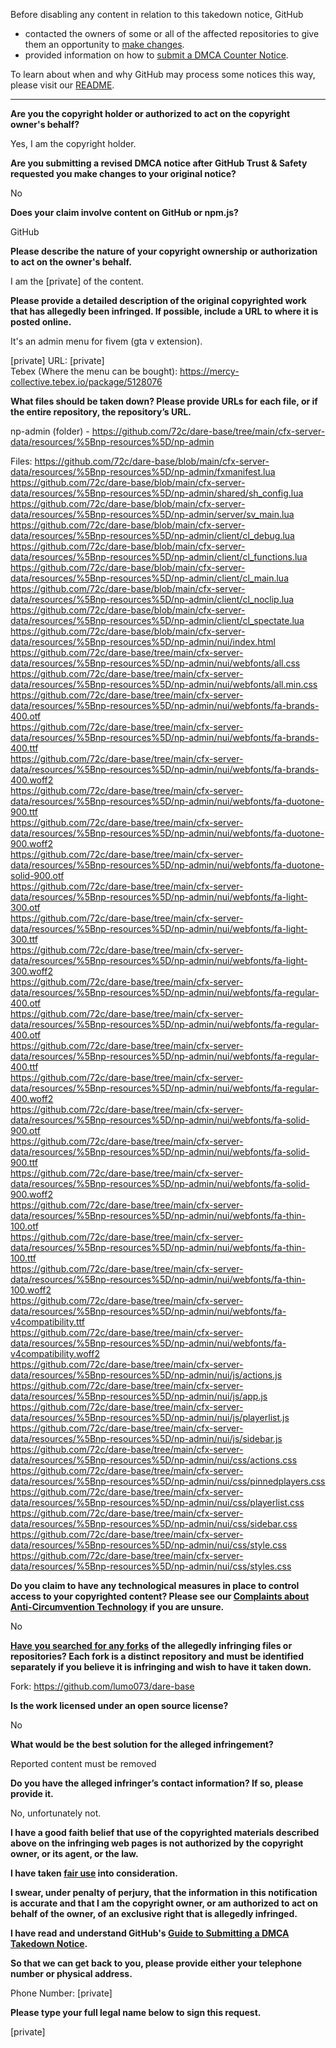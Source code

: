 Before disabling any content in relation to this takedown notice, GitHub
- contacted the owners of some or all of the affected repositories to give them an opportunity to [make changes](https://docs.github.com/en/github/site-policy/dmca-takedown-policy#a-how-does-this-actually-work).
- provided information on how to [submit a DMCA Counter Notice](https://docs.github.com/en/articles/guide-to-submitting-a-dmca-counter-notice).

To learn about when and why GitHub may process some notices this way, please visit our [README](https://github.com/github/dmca/blob/master/README.md#anatomy-of-a-takedown-notice).

---

**Are you the copyright holder or authorized to act on the copyright owner's behalf?**

Yes, I am the copyright holder.

**Are you submitting a revised DMCA notice after GitHub Trust & Safety requested you make changes to your original notice?**

No

**Does your claim involve content on GitHub or npm.js?**

GitHub

**Please describe the nature of your copyright ownership or authorization to act on the owner's behalf.**

I am the [private] of the content.

**Please provide a detailed description of the original copyrighted work that has allegedly been infringed. If possible, include a URL to where it is posted online.**

It's an admin menu for fivem (gta v extension).

[private] URL: [private]  
Tebex (Where the menu can be bought): https://mercy-collective.tebex.io/package/5128076

**What files should be taken down? Please provide URLs for each file, or if the entire repository, the repository’s URL.**

np-admin (folder) - https://github.com/72c/dare-base/tree/main/cfx-server-data/resources/%5Bnp-resources%5D/np-admin

Files:
https://github.com/72c/dare-base/blob/main/cfx-server-data/resources/%5Bnp-resources%5D/np-admin/fxmanifest.lua  
https://github.com/72c/dare-base/blob/main/cfx-server-data/resources/%5Bnp-resources%5D/np-admin/shared/sh_config.lua  
https://github.com/72c/dare-base/blob/main/cfx-server-data/resources/%5Bnp-resources%5D/np-admin/server/sv_main.lua  
https://github.com/72c/dare-base/blob/main/cfx-server-data/resources/%5Bnp-resources%5D/np-admin/client/cl_debug.lua  
https://github.com/72c/dare-base/blob/main/cfx-server-data/resources/%5Bnp-resources%5D/np-admin/client/cl_functions.lua  
https://github.com/72c/dare-base/blob/main/cfx-server-data/resources/%5Bnp-resources%5D/np-admin/client/cl_main.lua  
https://github.com/72c/dare-base/blob/main/cfx-server-data/resources/%5Bnp-resources%5D/np-admin/client/cl_noclip.lua  
https://github.com/72c/dare-base/blob/main/cfx-server-data/resources/%5Bnp-resources%5D/np-admin/client/cl_spectate.lua  
https://github.com/72c/dare-base/blob/main/cfx-server-data/resources/%5Bnp-resources%5D/np-admin/nui/index.html  
https://github.com/72c/dare-base/tree/main/cfx-server-data/resources/%5Bnp-resources%5D/np-admin/nui/webfonts/all.css  
https://github.com/72c/dare-base/tree/main/cfx-server-data/resources/%5Bnp-resources%5D/np-admin/nui/webfonts/all.min.css  
https://github.com/72c/dare-base/tree/main/cfx-server-data/resources/%5Bnp-resources%5D/np-admin/nui/webfonts/fa-brands-400.otf  
https://github.com/72c/dare-base/tree/main/cfx-server-data/resources/%5Bnp-resources%5D/np-admin/nui/webfonts/fa-brands-400.ttf  
https://github.com/72c/dare-base/tree/main/cfx-server-data/resources/%5Bnp-resources%5D/np-admin/nui/webfonts/fa-brands-400.woff2  
https://github.com/72c/dare-base/tree/main/cfx-server-data/resources/%5Bnp-resources%5D/np-admin/nui/webfonts/fa-duotone-900.ttf  
https://github.com/72c/dare-base/tree/main/cfx-server-data/resources/%5Bnp-resources%5D/np-admin/nui/webfonts/fa-duotone-900.woff2  
https://github.com/72c/dare-base/tree/main/cfx-server-data/resources/%5Bnp-resources%5D/np-admin/nui/webfonts/fa-duotone-solid-900.otf  
https://github.com/72c/dare-base/tree/main/cfx-server-data/resources/%5Bnp-resources%5D/np-admin/nui/webfonts/fa-light-300.otf  
https://github.com/72c/dare-base/tree/main/cfx-server-data/resources/%5Bnp-resources%5D/np-admin/nui/webfonts/fa-light-300.ttf  
https://github.com/72c/dare-base/tree/main/cfx-server-data/resources/%5Bnp-resources%5D/np-admin/nui/webfonts/fa-light-300.woff2  
https://github.com/72c/dare-base/tree/main/cfx-server-data/resources/%5Bnp-resources%5D/np-admin/nui/webfonts/fa-regular-400.otf  
https://github.com/72c/dare-base/tree/main/cfx-server-data/resources/%5Bnp-resources%5D/np-admin/nui/webfonts/fa-regular-400.otf  
https://github.com/72c/dare-base/tree/main/cfx-server-data/resources/%5Bnp-resources%5D/np-admin/nui/webfonts/fa-regular-400.ttf  
https://github.com/72c/dare-base/tree/main/cfx-server-data/resources/%5Bnp-resources%5D/np-admin/nui/webfonts/fa-regular-400.woff2  
https://github.com/72c/dare-base/tree/main/cfx-server-data/resources/%5Bnp-resources%5D/np-admin/nui/webfonts/fa-solid-900.otf  
https://github.com/72c/dare-base/tree/main/cfx-server-data/resources/%5Bnp-resources%5D/np-admin/nui/webfonts/fa-solid-900.ttf  
https://github.com/72c/dare-base/tree/main/cfx-server-data/resources/%5Bnp-resources%5D/np-admin/nui/webfonts/fa-solid-900.woff2  
https://github.com/72c/dare-base/tree/main/cfx-server-data/resources/%5Bnp-resources%5D/np-admin/nui/webfonts/fa-thin-100.otf  
https://github.com/72c/dare-base/tree/main/cfx-server-data/resources/%5Bnp-resources%5D/np-admin/nui/webfonts/fa-thin-100.ttf  
https://github.com/72c/dare-base/tree/main/cfx-server-data/resources/%5Bnp-resources%5D/np-admin/nui/webfonts/fa-thin-100.woff2  
https://github.com/72c/dare-base/tree/main/cfx-server-data/resources/%5Bnp-resources%5D/np-admin/nui/webfonts/fa-v4compatibility.ttf  
https://github.com/72c/dare-base/tree/main/cfx-server-data/resources/%5Bnp-resources%5D/np-admin/nui/webfonts/fa-v4compatibility.woff2  
https://github.com/72c/dare-base/tree/main/cfx-server-data/resources/%5Bnp-resources%5D/np-admin/nui/js/actions.js  
https://github.com/72c/dare-base/tree/main/cfx-server-data/resources/%5Bnp-resources%5D/np-admin/nui/js/app.js  
https://github.com/72c/dare-base/tree/main/cfx-server-data/resources/%5Bnp-resources%5D/np-admin/nui/js/playerlist.js  
https://github.com/72c/dare-base/tree/main/cfx-server-data/resources/%5Bnp-resources%5D/np-admin/nui/js/sidebar.js  
https://github.com/72c/dare-base/tree/main/cfx-server-data/resources/%5Bnp-resources%5D/np-admin/nui/css/actions.css  
https://github.com/72c/dare-base/tree/main/cfx-server-data/resources/%5Bnp-resources%5D/np-admin/nui/css/pinnedplayers.css  
https://github.com/72c/dare-base/tree/main/cfx-server-data/resources/%5Bnp-resources%5D/np-admin/nui/css/playerlist.css  
https://github.com/72c/dare-base/tree/main/cfx-server-data/resources/%5Bnp-resources%5D/np-admin/nui/css/sidebar.css  
https://github.com/72c/dare-base/tree/main/cfx-server-data/resources/%5Bnp-resources%5D/np-admin/nui/css/style.css  
https://github.com/72c/dare-base/tree/main/cfx-server-data/resources/%5Bnp-resources%5D/np-admin/nui/css/styles.css  

**Do you claim to have any technological measures in place to control access to your copyrighted content? Please see our <a href="https://docs.github.com/articles/guide-to-submitting-a-dmca-takedown-notice#complaints-about-anti-circumvention-technology">Complaints about Anti-Circumvention Technology</a> if you are unsure.**

No

**<a href="https://docs.github.com/articles/dmca-takedown-policy#b-what-about-forks-or-whats-a-fork">Have you searched for any forks</a> of the allegedly infringing files or repositories? Each fork is a distinct repository and must be identified separately if you believe it is infringing and wish to have it taken down.**

Fork: https://github.com/lumo073/dare-base

**Is the work licensed under an open source license?**

No

**What would be the best solution for the alleged infringement?**

Reported content must be removed

**Do you have the alleged infringer’s contact information? If so, please provide it.**

No, unfortunately not.

**I have a good faith belief that use of the copyrighted materials described above on the infringing web pages is not authorized by the copyright owner, or its agent, or the law.**

**I have taken <a href="https://www.lumendatabase.org/topics/22">fair use</a> into consideration.**

**I swear, under penalty of perjury, that the information in this notification is accurate and that I am the copyright owner, or am authorized to act on behalf of the owner, of an exclusive right that is allegedly infringed.**

**I have read and understand GitHub's <a href="https://docs.github.com/articles/guide-to-submitting-a-dmca-takedown-notice/">Guide to Submitting a DMCA Takedown Notice</a>.**

**So that we can get back to you, please provide either your telephone number or physical address.**

Phone Number: [private]

**Please type your full legal name below to sign this request.**

[private]
